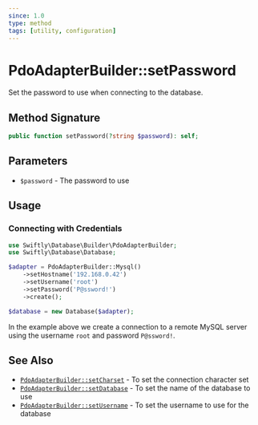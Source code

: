```yaml
---
since: 1.0
type: method
tags: [utility, configuration]
---
```

# PdoAdapterBuilder::setPassword

Set the password to use when connecting to the database.

## Method Signature

```php
public function setPassword(?string $password): self;
```

## Parameters

* `$password` - The password to use

## Usage
### Connecting with Credentials

```php
use Swiftly\Database\Builder\PdoAdapterBuilder;
use Swiftly\Database\Database;

$adapter = PdoAdapterBuilder::Mysql()
    ->setHostname('192.168.0.42')
    ->setUsername('root')
    ->setPassword('P@ssword!')
    ->create();

$database = new Database($adapter);
```

In the example above we create a connection to a remote MySQL server using
the username `root` and password `P@ssword!`.

## See Also

* [`PdoAdapterBuilder::setCharset`](./setCharset.md) - To set the connection character set
* [`PdoAdapterBuilder::setDatabase`](./setDatabase.md) - To set the name of the database to use
* [`PdoAdapterBuilder::setUsername`](./setUsername.md) - To set the username to use for the database
